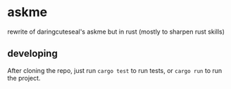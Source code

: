 # askme
rewrite of daringcuteseal's askme but in rust (mostly to sharpen rust skills)

## developing

After cloning the repo, just run `cargo test` to run tests, or `cargo run` to run the project.